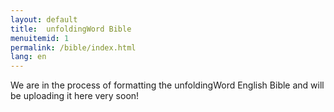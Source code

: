 ```yaml
---
layout: default
title:  unfoldingWord Bible
menuitemid: 1
permalink: /bible/index.html
lang: en
---
```


We are in the process of formatting the unfoldingWord English Bible and will be uploading it here very soon!
